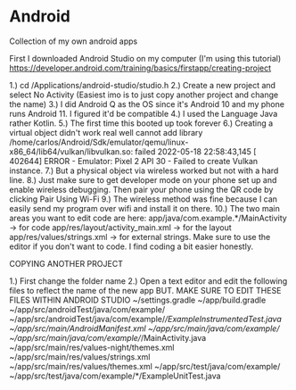 # Android
Collection of my own android apps

First I downloaded Android Studio on my computer
(I'm using this tutorial)
https://developer.android.com/training/basics/firstapp/creating-project

1.) cd /Applications/android-studio/studio.h
2.) Create a new project and select No Activity (Easiest imo is to just copy another project and change the name)
3.) I did Android Q as the OS since it's Android 10 and my phone runs Android 11. I figured it'd be compatible
4.) I used the Language Java rather Kotlin.
5.) The first time this booted up took forever
6.) Creating a virtual object didn't work real well
cannot add library /home/carlos/Android/Sdk/emulator/qemu/linux-x86_64/lib64/vulkan/libvulkan.so: failed 
2022-05-18 22:58:43,145 [ 402644]  ERROR -       Emulator: Pixel 2 API 30 - Failed to create Vulkan instance.
7.) But a physical object via wireless worked but not with a hard line.
8.) Just make sure to get developer mode on your phone set up and enable wireless debugging. Then pair your phone using the QR code
by clicking Pair Using Wi-Fi
9.) The wireless method was fine because I can easily send my program over wifi and install it on there.
10.) The two main areas you want to edit code are here:
app/java/com.example.*/MainActivity -> for code
app/res/layout/activity_main.xml -> for the layout
app/res/values/strings.xml -> for external strings. Make sure to use the editor if you don't want to code. I find coding a bit easier honestly.


COPYING ANOTHER PROJECT

1.) First change the folder name
2.) Open a text editor and edit the following files to reflect the name of the new app
BUT. MAKE SURE TO EDIT THESE FILES WITHIN ANDROID STUDIO
~/settings.gradle
~/app/build.gradle
~/app/src/androidTest/java/com/example/
~/app/src/androidTest/java/com/example/*/ExampleInstrumentedTest.java
~/app/src/main/AndroidManifest.xml
~/app/src/main/java/com/example/
~/app/src/main/java/com/example/*/MainActivity.java
~/app/src/main/res/values-night/themes.xml
~/app/src/main/res/values/strings.xml
~/app/src/main/res/values/themes.xml
~/app/src/test/java/com/example/
~/app/src/test/java/com/example/*/ExampleUnitTest.java


